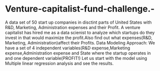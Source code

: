 # Venture-capitalist-fund-challenge.-
A data set of 50 start up companies in disctint parts of United States with R&D, Marketing, Administration expenses and their Profit.
A venture capitalist has hired me as a data scienist to analyze which startups do they invest in that would maximize the profit.Also find out what expenses(R&D, Marketing, Administration)affect their Profits.
Data Modeling Approach: We have a set of 4 independent variables(R&D expense,Marketing expense,Administration expense and State where the startup operates in and one dependent variable(PROFIT!)
Let us start with the model using Multiple linear regression analysis and see the results.
